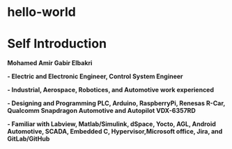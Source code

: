 # hello-world

# Self Introduction
**Mohamed Amir Gabir Elbakri**

**- Electric and Electronic Engineer, Control System Engineer**

**- Industrial, Aerospace, Robotices, and Automotive work experienced**

**- Designing and Programming PLC, Arduino, RaspberryPi, Renesas R-Car, Qualcomm Snapdragon Automotive and Autopilot VDX-6357RD**

**- Familiar with Labview, Matlab/Simulink, dSpace, Yocto, AGL, Android Automotive, SCADA, Embedded C, Hypervisor,Microsoft office, Jira, and GitLab/GitHub**
